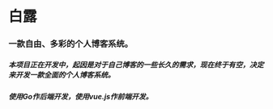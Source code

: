 # 白露

### 一款自由、多彩的个人博客系统。



##### 本项目正在开发中，起因是对于自己博客的一些长久的需求，现在终于有空，决定来开发一款全面的个人博客系统。

##### 使用Go作后端开发，使用vue.js作前端开发。
